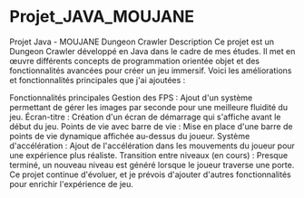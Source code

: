 # Projet_JAVA_MOUJANE

Projet Java - MOUJANE Dungeon Crawler
Description
Ce projet est un Dungeon Crawler développé en Java dans le cadre de mes études. Il met en œuvre différents concepts de programmation orientée objet et des fonctionnalités avancées pour créer un jeu immersif. Voici les améliorations et fonctionnalités principales que j'ai ajoutées :

Fonctionnalités principales
Gestion des FPS : Ajout d'un système permettant de gérer les images par seconde pour une meilleure fluidité du jeu.
Écran-titre : Création d'un écran de démarrage qui s'affiche avant le début du jeu.
Points de vie avec barre de vie : Mise en place d'une barre de points de vie dynamique affichée au-dessus du joueur.
Système d'accélération : Ajout de l'accélération dans les mouvements du joueur pour une expérience plus réaliste.
Transition entre niveaux (en cours) : Presque terminé, un nouveau niveau est généré lorsque le joueur traverse une porte.
Ce projet continue d'évoluer, et je prévois d'ajouter d'autres fonctionnalités pour enrichir l'expérience de jeu.

